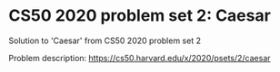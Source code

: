 # CS50 2020 problem set 2: Caesar
Solution to 'Caesar' from CS50 2020 problem set 2

Problem description: https://cs50.harvard.edu/x/2020/psets/2/caesar
